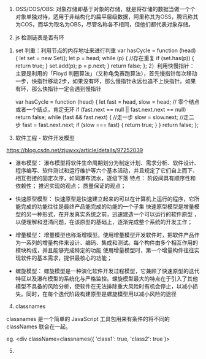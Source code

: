 1. OSS/COS/OBS:
    对象存储即基于对象的存储，就是将存储的数据当做一个个对象单独对待，适用于非结构化的扁平层级数据，阿里称其为OSS，腾讯称其为COS，而华为取名为OBS，尽管名称各不相同，但他们都代表对象存储。
    
2. js 检测链表是否有环
1) set 判重：利用节点的内存地址来进行判重
    var hasCycle = function (head) {
        let set = new Set();
        let p = head;
        while (p) {
            //存在重复
            if (set.has(p)) {
            return true;
            }
            set.add(p);
            p = p.next;
        }
        return false;
    };
2）利用快慢指针：主要是利用的「Floyd 判圈算法」（又称龟兔赛跑算法），首先慢指针每次移动一步，快指针移动2步，如果没有环，那么慢指针永远也追不上快指针。如果有环，那么快指针一定会遇到慢指针

    var hasCycle = function (head) {
        let fast = head,
            slow = head;
        // 零个结点或者一个结点，肯定无环
        if (fast.next == null || fast.next.next == null) return false;
        while (fast && fast.next) {
            //走一步
            slow = slow.next;
            //走二步
            fast = fast.next.next;
            if (slow === fast) {
            return true;
            }
        }
        return false;
    };

3. 软件工程 - 软件开发模型

https://blog.csdn.net/zjuwxx/article/details/97252039

- 瀑布模型：
瀑布模型将软件生命周期划分为制定计划、需求分析、软件设计、程序编写、软件测试和运行维护等六个基本活动，并且规定了它们自上而下、相互衔接的固定次序，如同瀑布流水，逐级下落
特点：
    阶段间具有顺序性和依赖性；
    推迟实现的观点；
    质量保证的观点；

- 快速原型模型：
快速原型是快速建立起来的可以在计算机上运行的程序，它所能完成的功能往往是最终产品能完成的功能的一个子集
快速原型模型是增量模型的另一种形式，在开发真实系统之前，迅速建造一个可以运行的软件原型 ，以便理解和澄清问题，在该原型的基础上，逐渐完成整个系统的开发工作；

- 增量模型：
增量模型也称渐增模型。使用增量模型开发软件时，把软件产品作为一系列的增量构件来设计、编码、集成和测试。每个构件由多个相互作用的模块构成，并且能够完成特定的功能
使用增量模型时，第一个增量构件往往实现软件的基本需求，提供最核心的功能；

- 螺旋模型：
螺旋模型是一种演化软件开发过程模型，它兼顾了快速原型的迭代特征以及瀑布模型的系统化与严格监控。螺旋模型最大的特点在于引入了其他模型不具备的风险分析，使软件在无法排除重大风险时有机会停止，以减小损失。同时，在每个迭代阶段构建原型是螺旋模型用以减小风险的途径

4. classnames

classnames 是一个简单的 JavaScript 工具包用来有条件的将不同的 classNames 联合在一起。

eg.
    <div className=classnames({
        'class1': true,
        'class2': true
        )>
    </div>

5. 